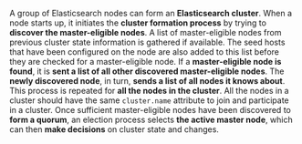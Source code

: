 A group of Elasticsearch nodes can form an **Elasticsearch cluster**. When a node starts up, it initiates the **cluster formation process** by trying to **discover the master-eligible nodes**. A list of master-eligible nodes from previous cluster state information is gathered if available. The seed hosts that have been configured on the node are also added to this list before they are checked for a master-eligible node. 
If a **master-eligible node is found**, it is **sent a list of all other discovered master-eligible nodes**. The **newly discovered node**, in turn, **sends a list of all nodes it knows about**. This process is repeated for **all the nodes in the cluster**. All the nodes in a cluster should have the same `cluster.name` attribute to join and participate in a cluster.
Once sufficient master-eligible nodes have been discovered to **form a quorum**, an election process selects **the active master node**, which can then **make decisions** on cluster state and changes.